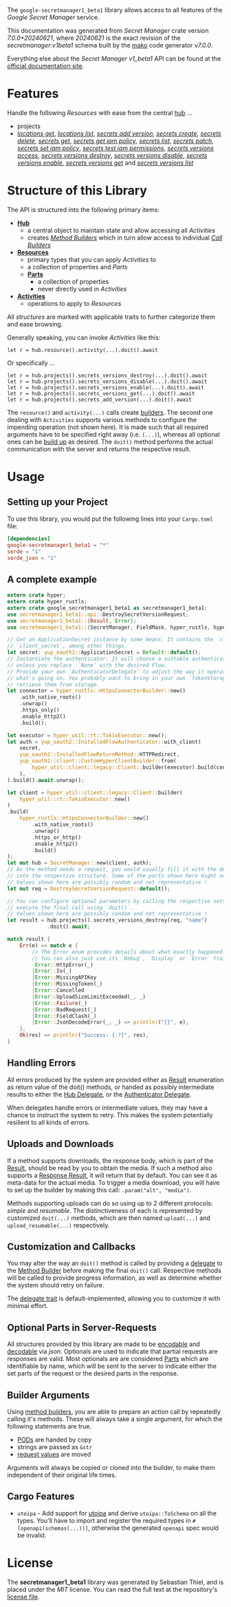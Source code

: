 <!---
DO NOT EDIT !
This file was generated automatically from 'src/generator/templates/api/README.md.mako'
DO NOT EDIT !
-->
The `google-secretmanager1_beta1` library allows access to all features of the *Google Secret Manager* service.

This documentation was generated from *Secret Manager* crate version *7.0.0+20240621*, where *20240621* is the exact revision of the *secretmanager:v1beta1* schema built by the [mako](http://www.makotemplates.org/) code generator *v7.0.0*.

Everything else about the *Secret Manager* *v1_beta1* API can be found at the
[official documentation site](https://cloud.google.com/secret-manager/).
# Features

Handle the following *Resources* with ease from the central [hub](https://docs.rs/google-secretmanager1_beta1/7.0.0+20240621/google_secretmanager1_beta1/SecretManager) ...

* projects
 * [*locations get*](https://docs.rs/google-secretmanager1_beta1/7.0.0+20240621/google_secretmanager1_beta1/api::ProjectLocationGetCall), [*locations list*](https://docs.rs/google-secretmanager1_beta1/7.0.0+20240621/google_secretmanager1_beta1/api::ProjectLocationListCall), [*secrets add version*](https://docs.rs/google-secretmanager1_beta1/7.0.0+20240621/google_secretmanager1_beta1/api::ProjectSecretAddVersionCall), [*secrets create*](https://docs.rs/google-secretmanager1_beta1/7.0.0+20240621/google_secretmanager1_beta1/api::ProjectSecretCreateCall), [*secrets delete*](https://docs.rs/google-secretmanager1_beta1/7.0.0+20240621/google_secretmanager1_beta1/api::ProjectSecretDeleteCall), [*secrets get*](https://docs.rs/google-secretmanager1_beta1/7.0.0+20240621/google_secretmanager1_beta1/api::ProjectSecretGetCall), [*secrets get iam policy*](https://docs.rs/google-secretmanager1_beta1/7.0.0+20240621/google_secretmanager1_beta1/api::ProjectSecretGetIamPolicyCall), [*secrets list*](https://docs.rs/google-secretmanager1_beta1/7.0.0+20240621/google_secretmanager1_beta1/api::ProjectSecretListCall), [*secrets patch*](https://docs.rs/google-secretmanager1_beta1/7.0.0+20240621/google_secretmanager1_beta1/api::ProjectSecretPatchCall), [*secrets set iam policy*](https://docs.rs/google-secretmanager1_beta1/7.0.0+20240621/google_secretmanager1_beta1/api::ProjectSecretSetIamPolicyCall), [*secrets test iam permissions*](https://docs.rs/google-secretmanager1_beta1/7.0.0+20240621/google_secretmanager1_beta1/api::ProjectSecretTestIamPermissionCall), [*secrets versions access*](https://docs.rs/google-secretmanager1_beta1/7.0.0+20240621/google_secretmanager1_beta1/api::ProjectSecretVersionAccesCall), [*secrets versions destroy*](https://docs.rs/google-secretmanager1_beta1/7.0.0+20240621/google_secretmanager1_beta1/api::ProjectSecretVersionDestroyCall), [*secrets versions disable*](https://docs.rs/google-secretmanager1_beta1/7.0.0+20240621/google_secretmanager1_beta1/api::ProjectSecretVersionDisableCall), [*secrets versions enable*](https://docs.rs/google-secretmanager1_beta1/7.0.0+20240621/google_secretmanager1_beta1/api::ProjectSecretVersionEnableCall), [*secrets versions get*](https://docs.rs/google-secretmanager1_beta1/7.0.0+20240621/google_secretmanager1_beta1/api::ProjectSecretVersionGetCall) and [*secrets versions list*](https://docs.rs/google-secretmanager1_beta1/7.0.0+20240621/google_secretmanager1_beta1/api::ProjectSecretVersionListCall)




# Structure of this Library

The API is structured into the following primary items:

* **[Hub](https://docs.rs/google-secretmanager1_beta1/7.0.0+20240621/google_secretmanager1_beta1/SecretManager)**
    * a central object to maintain state and allow accessing all *Activities*
    * creates [*Method Builders*](https://docs.rs/google-secretmanager1_beta1/7.0.0+20240621/google_secretmanager1_beta1/common::MethodsBuilder) which in turn
      allow access to individual [*Call Builders*](https://docs.rs/google-secretmanager1_beta1/7.0.0+20240621/google_secretmanager1_beta1/common::CallBuilder)
* **[Resources](https://docs.rs/google-secretmanager1_beta1/7.0.0+20240621/google_secretmanager1_beta1/common::Resource)**
    * primary types that you can apply *Activities* to
    * a collection of properties and *Parts*
    * **[Parts](https://docs.rs/google-secretmanager1_beta1/7.0.0+20240621/google_secretmanager1_beta1/common::Part)**
        * a collection of properties
        * never directly used in *Activities*
* **[Activities](https://docs.rs/google-secretmanager1_beta1/7.0.0+20240621/google_secretmanager1_beta1/common::CallBuilder)**
    * operations to apply to *Resources*

All *structures* are marked with applicable traits to further categorize them and ease browsing.

Generally speaking, you can invoke *Activities* like this:

```Rust,ignore
let r = hub.resource().activity(...).doit().await
```

Or specifically ...

```ignore
let r = hub.projects().secrets_versions_destroy(...).doit().await
let r = hub.projects().secrets_versions_disable(...).doit().await
let r = hub.projects().secrets_versions_enable(...).doit().await
let r = hub.projects().secrets_versions_get(...).doit().await
let r = hub.projects().secrets_add_version(...).doit().await
```

The `resource()` and `activity(...)` calls create [builders][builder-pattern]. The second one dealing with `Activities`
supports various methods to configure the impending operation (not shown here). It is made such that all required arguments have to be
specified right away (i.e. `(...)`), whereas all optional ones can be [build up][builder-pattern] as desired.
The `doit()` method performs the actual communication with the server and returns the respective result.

# Usage

## Setting up your Project

To use this library, you would put the following lines into your `Cargo.toml` file:

```toml
[dependencies]
google-secretmanager1_beta1 = "*"
serde = "1"
serde_json = "1"
```

## A complete example

```Rust
extern crate hyper;
extern crate hyper_rustls;
extern crate google_secretmanager1_beta1 as secretmanager1_beta1;
use secretmanager1_beta1::api::DestroySecretVersionRequest;
use secretmanager1_beta1::{Result, Error};
use secretmanager1_beta1::{SecretManager, FieldMask, hyper_rustls, hyper_util, yup_oauth2};

// Get an ApplicationSecret instance by some means. It contains the `client_id` and
// `client_secret`, among other things.
let secret: yup_oauth2::ApplicationSecret = Default::default();
// Instantiate the authenticator. It will choose a suitable authentication flow for you,
// unless you replace  `None` with the desired Flow.
// Provide your own `AuthenticatorDelegate` to adjust the way it operates and get feedback about
// what's going on. You probably want to bring in your own `TokenStorage` to persist tokens and
// retrieve them from storage.
let connector = hyper_rustls::HttpsConnectorBuilder::new()
    .with_native_roots()
    .unwrap()
    .https_only()
    .enable_http2()
    .build();

let executor = hyper_util::rt::TokioExecutor::new();
let auth = yup_oauth2::InstalledFlowAuthenticator::with_client(
    secret,
    yup_oauth2::InstalledFlowReturnMethod::HTTPRedirect,
    yup_oauth2::client::CustomHyperClientBuilder::from(
        hyper_util::client::legacy::Client::builder(executor).build(connector),
    ),
).build().await.unwrap();

let client = hyper_util::client::legacy::Client::builder(
    hyper_util::rt::TokioExecutor::new()
)
.build(
    hyper_rustls::HttpsConnectorBuilder::new()
        .with_native_roots()
        .unwrap()
        .https_or_http()
        .enable_http2()
        .build()
);
let mut hub = SecretManager::new(client, auth);
// As the method needs a request, you would usually fill it with the desired information
// into the respective structure. Some of the parts shown here might not be applicable !
// Values shown here are possibly random and not representative !
let mut req = DestroySecretVersionRequest::default();

// You can configure optional parameters by calling the respective setters at will, and
// execute the final call using `doit()`.
// Values shown here are possibly random and not representative !
let result = hub.projects().secrets_versions_destroy(req, "name")
             .doit().await;

match result {
    Err(e) => match e {
        // The Error enum provides details about what exactly happened.
        // You can also just use its `Debug`, `Display` or `Error` traits
         Error::HttpError(_)
        |Error::Io(_)
        |Error::MissingAPIKey
        |Error::MissingToken(_)
        |Error::Cancelled
        |Error::UploadSizeLimitExceeded(_, _)
        |Error::Failure(_)
        |Error::BadRequest(_)
        |Error::FieldClash(_)
        |Error::JsonDecodeError(_, _) => println!("{}", e),
    },
    Ok(res) => println!("Success: {:?}", res),
}

```
## Handling Errors

All errors produced by the system are provided either as [Result](https://docs.rs/google-secretmanager1_beta1/7.0.0+20240621/google_secretmanager1_beta1/common::Result) enumeration as return value of
the doit() methods, or handed as possibly intermediate results to either the
[Hub Delegate](https://docs.rs/google-secretmanager1_beta1/7.0.0+20240621/google_secretmanager1_beta1/common::Delegate), or the [Authenticator Delegate](https://docs.rs/yup-oauth2/*/yup_oauth2/trait.AuthenticatorDelegate.html).

When delegates handle errors or intermediate values, they may have a chance to instruct the system to retry. This
makes the system potentially resilient to all kinds of errors.

## Uploads and Downloads
If a method supports downloads, the response body, which is part of the [Result](https://docs.rs/google-secretmanager1_beta1/7.0.0+20240621/google_secretmanager1_beta1/common::Result), should be
read by you to obtain the media.
If such a method also supports a [Response Result](https://docs.rs/google-secretmanager1_beta1/7.0.0+20240621/google_secretmanager1_beta1/common::ResponseResult), it will return that by default.
You can see it as meta-data for the actual media. To trigger a media download, you will have to set up the builder by making
this call: `.param("alt", "media")`.

Methods supporting uploads can do so using up to 2 different protocols:
*simple* and *resumable*. The distinctiveness of each is represented by customized
`doit(...)` methods, which are then named `upload(...)` and `upload_resumable(...)` respectively.

## Customization and Callbacks

You may alter the way an `doit()` method is called by providing a [delegate](https://docs.rs/google-secretmanager1_beta1/7.0.0+20240621/google_secretmanager1_beta1/common::Delegate) to the
[Method Builder](https://docs.rs/google-secretmanager1_beta1/7.0.0+20240621/google_secretmanager1_beta1/common::CallBuilder) before making the final `doit()` call.
Respective methods will be called to provide progress information, as well as determine whether the system should
retry on failure.

The [delegate trait](https://docs.rs/google-secretmanager1_beta1/7.0.0+20240621/google_secretmanager1_beta1/common::Delegate) is default-implemented, allowing you to customize it with minimal effort.

## Optional Parts in Server-Requests

All structures provided by this library are made to be [encodable](https://docs.rs/google-secretmanager1_beta1/7.0.0+20240621/google_secretmanager1_beta1/common::RequestValue) and
[decodable](https://docs.rs/google-secretmanager1_beta1/7.0.0+20240621/google_secretmanager1_beta1/common::ResponseResult) via *json*. Optionals are used to indicate that partial requests are responses
are valid.
Most optionals are are considered [Parts](https://docs.rs/google-secretmanager1_beta1/7.0.0+20240621/google_secretmanager1_beta1/common::Part) which are identifiable by name, which will be sent to
the server to indicate either the set parts of the request or the desired parts in the response.

## Builder Arguments

Using [method builders](https://docs.rs/google-secretmanager1_beta1/7.0.0+20240621/google_secretmanager1_beta1/common::CallBuilder), you are able to prepare an action call by repeatedly calling it's methods.
These will always take a single argument, for which the following statements are true.

* [PODs][wiki-pod] are handed by copy
* strings are passed as `&str`
* [request values](https://docs.rs/google-secretmanager1_beta1/7.0.0+20240621/google_secretmanager1_beta1/common::RequestValue) are moved

Arguments will always be copied or cloned into the builder, to make them independent of their original life times.

[wiki-pod]: http://en.wikipedia.org/wiki/Plain_old_data_structure
[builder-pattern]: http://en.wikipedia.org/wiki/Builder_pattern
[google-go-api]: https://github.com/google/google-api-go-client

## Cargo Features

* `utoipa` - Add support for [utoipa](https://crates.io/crates/utoipa) and derive `utoipa::ToSchema` on all
the types. You'll have to import and register the required types in `#[openapi(schemas(...))]`, otherwise the
generated `openapi` spec would be invalid.


# License
The **secretmanager1_beta1** library was generated by Sebastian Thiel, and is placed
under the *MIT* license.
You can read the full text at the repository's [license file][repo-license].

[repo-license]: https://github.com/Byron/google-apis-rsblob/main/LICENSE.md

